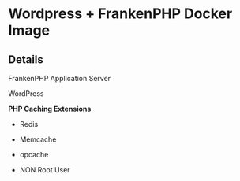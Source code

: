 # Wordpress + FrankenPHP Docker Image

## Details

FrankenPHP Application Server

WordPress

**PHP Caching Extensions**

- Redis
- Memcache
- opcache

- NON Root User
